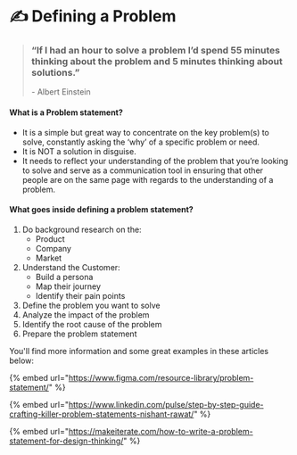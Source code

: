 # ✍ Defining a Problem

> ### “If I had an hour to solve a problem I’d spend 55 minutes thinking about the problem and 5 minutes thinking about solutions.”
>
> \- Albert Einstein

#### What is a Problem statement?

* It is a simple but great way to concentrate on the key problem(s) to solve, constantly asking the ‘why’ of a specific problem or need.
* It is NOT a solution in disguise.
* It needs to reflect your understanding of the problem that you’re looking to solve and serve as a communication tool in ensuring that other people are on the same page with regards to the understanding of a problem.

#### What goes inside defining a problem statement?

1. Do background research on the:
   * Product
   * Company
   * Market
2. Understand the Customer:
   * Build a persona
   * Map their journey
   * Identify their pain points
3. Define the problem you want to solve
4. Analyze the impact of the problem
5. Identify the root cause of the problem
6. Prepare the problem statement

You'll find more information and some great examples in these articles below:

{% embed url="https://www.figma.com/resource-library/problem-statement/" %}

{% embed url="https://www.linkedin.com/pulse/step-by-step-guide-crafting-killer-problem-statements-nishant-rawat/" %}

{% embed url="https://makeiterate.com/how-to-write-a-problem-statement-for-design-thinking/" %}
